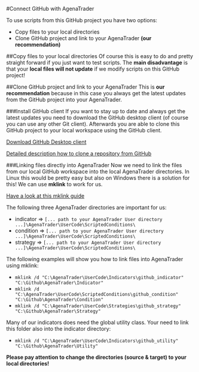#Connect GitHub with AgenaTrader

To use scripts from this GitHub project you have two options:
- Copy files to your local directories
- Clone GitHub project and link to your AgenaTrader **(our recommendation)**

##Copy files to your local directories
Of course this is easy to do and pretty straight forward if you just want to test scripts.
The **main disadvantage** is that your **local files will not update** if we modify scripts on this GitHub project!

##Clone GitHub project and link to your AgenaTrader
This is **our recommendation** because in this case you always get the latest updates from the GitHub project into your AgenaTrader.

###Install GitHub client
If you want to stay up to date and always get the latest updates you need to download the GitHub desktop client (of course you can use any other Git client). Afterwards you are able to clone this GitHub project to your local workspace using the GitHub client.

[Download GitHub Desktop client](https://desktop.github.com)

[Detailed description how to clone a repository from GitHub](https://help.github.com/articles/cloning-a-repository/)

###Linking files directly into AgenaTrader
Now we need to link the files from our local GitHub workspace into the local AgenaTrader directories. In Linux this would be pretty easy but also on Windows there is a solution for this! We can use **mklink** to work for us.

[Have a look at this mklink guide](http://www.howtogeek.com/howto/16226/complete-guide-to-symbolic-links-symlinks-on-windows-or-linux/)

The following three AgenaTrader directories are important for us:
- indicator => `[... path to your AgenaTrader User directory ...]\AgenaTrader\UserCode\ScriptedConditions\`
- condition => `[... path to your AgenaTrader User directory ...]\AgenaTrader\UserCode\ScriptedConditions\`
- strategy => `[... path to your AgenaTrader User directory ...]\AgenaTrader\UserCode\ScriptedConditions\`

The following examples will show you how to link files into AgenaTrader using mklink:

- `mklink /d "C:\AgenaTrader\UserCode\Indicators\github_indicator" "C:\Github\AgenaTrader\Indicator"`
- `mklink /d "C:\AgenaTrader\UserCode\ScriptedConditions\github_condition" "C:\Github\AgenaTrader\Condition"`
- `mklink /d "C:\AgenaTrader\UserCode\Strategies\github_strategy" "C:\Github\AgenaTrader\Strategy"`

Many of our indicators does need the global utility class. Your need to link this folder also into the indicator directory:

- `mklink /d "C:\AgenaTrader\UserCode\Indicators\github_utility" "C:\Github\AgenaTrader\Utility"`


**Please pay attention to change the directories (source & target) to your local directories!**



